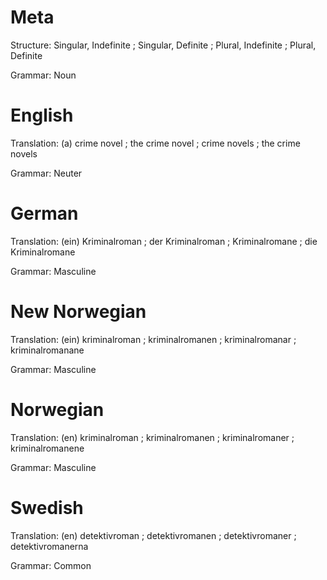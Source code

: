 Meta
====

Structure: Singular, Indefinite ; Singular, Definite ; Plural, Indefinite ; Plural, Definite

Grammar:   Noun



English
=======

Translation: (a) crime novel ; the crime novel ; crime novels ; the crime novels

Grammar:     Neuter



German
======

Translation: (ein) Kriminalroman ; der Kriminalroman ; Kriminalromane ; die Kriminalromane

Grammar:     Masculine



New Norwegian
=============

Translation: (ein) kriminalroman ; kriminalromanen ; kriminalromanar ; kriminalromanane

Grammar:     Masculine



Norwegian
=========

Translation: (en) kriminalroman ; kriminalromanen ; kriminalromaner ; kriminalromanene

Grammar:     Masculine



Swedish
=======

Translation: (en) detektivroman ; detektivromanen ; detektivromaner ; detektivromanerna

Grammar:     Common
